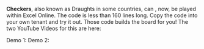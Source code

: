 **Checkers**, also known as Draughts in some countries, can , now, be played within Excel Online. The code is less than 160 lines long. 
Copy the code into your own tenant and try it out. Those code builds the board for you! 
The two YouTube Videos for this are here: 

Demo 1: 
Demo 2: 

